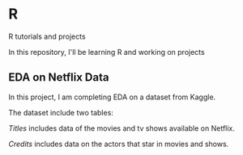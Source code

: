 # R
R tutorials and projects

In this repository, I'll be learning R and working on projects

## EDA on Netflix Data

In this project, I am completing EDA on a dataset from Kaggle. 

The dataset include two tables:

*Titles* includes data of the movies and tv shows available on Netflix.

*Credits* includes data on the actors that star in movies and shows.
